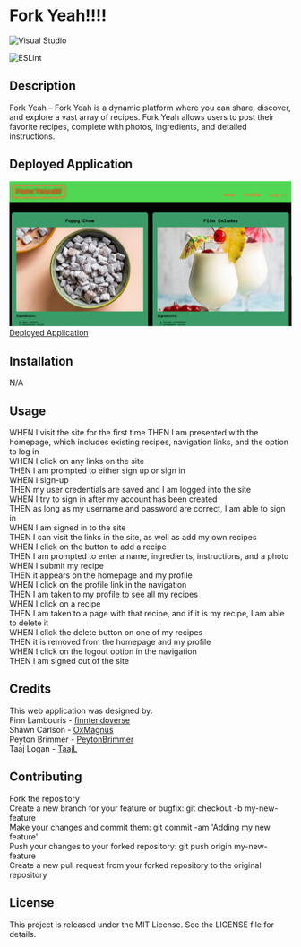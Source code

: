 # Fork Yeah!!!!
![Visual Studio](https://img.shields.io/badge/Visual%20Studio-5C2D91.svg?style=for-the-badge&logo=visual-studio&logoColor=white)

![ESLint](https://img.shields.io/badge/ESLint-4B3263?style=for-the-badge&logo=eslint&logoColor=white)

## Description
Fork Yeah – Fork Yeah is a dynamic platform where you can share, discover, and explore a vast array of recipes. Fork Yeah allows users to post their favorite recipes, complete with photos, ingredients, and detailed instructions.

## Deployed Application
![Deployed Application Photo](./public/img/deployed-application.png)
[Deployed Application](https://msu-fork-yeah-d9a4d1d2afa6.herokuapp.com/)

## Installation
N/A

## Usage
WHEN I visit the site for the first time
THEN I am presented with the homepage, which includes existing recipes, navigation links, and the option to log in<br>
WHEN I click on any links on the site<br>
THEN I am prompted to either sign up or sign in<br>
WHEN I sign-up<br>
THEN my user credentials are saved and I am logged into the site<br>
WHEN I try to sign in after my account has been created<br>
THEN as long as my username and password are correct, I am able to sign in<br>
WHEN I am signed in to the site<br>
THEN I can visit the links in the site, as well as add my own recipes<br>
WHEN I click on the button to add a recipe<br>
THEN I am prompted to enter a name, ingredients, instructions, and a photo<br>
WHEN I submit my recipe<br>
THEN it appears on the homepage and my profile<br>
WHEN I click on the profile link in the navigation<br>
THEN I am taken to my profile to see all my recipes<br>
WHEN I click on a recipe<br>
THEN I am taken to a page with that recipe, and if it is my recipe, I am able to delete it<br>
WHEN I click the delete button on one of my recipes<br>
THEN it is removed from the homepage and my profile<br>
WHEN I click on the logout option in the navigation<br>
THEN I am signed out of the site

## Credits
This web application was designed by:<br>
Finn Lambouris - [finntendoverse](https://github.com/finntendoverse)<br>
Shawn Carlson - [OxMagnus](https://github.com/OxMagnus)<br>
Peyton Brimmer - [PeytonBrimmer](https://github.com/PeytonBrimmer)<br>
Taaj Logan - [TaajL](https://github.com/TaajL)

## Contributing
Fork the repository<br>
Create a new branch for your feature or bugfix: git checkout -b my-new-feature<br>
Make your changes and commit them: git commit -am 'Adding my new feature'<br>
Push your changes to your forked repository: git push origin my-new-feature<br>
Create a new pull request from your forked repository to the original repository

## License
This project is released under the MIT License. See the LICENSE file for details.